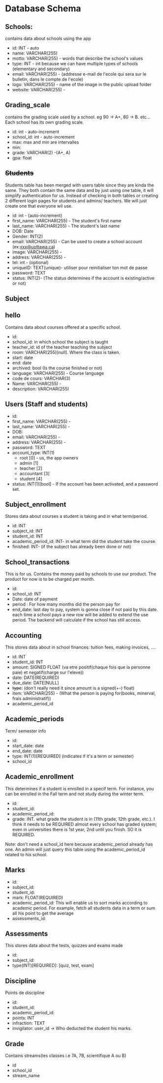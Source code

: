 # Database Schema

## Schools:

contains data about schools using the app

- id: INT - auto
- name: VARCHAR(255)
- motto: VARCHAR(255) - words that describe the school's values
- type: INT - int because we can have multiple types of schools (elementary and secondary)
- email: VARCHAR(255) - (addresse e-mail de l'ecole qui sera sur le bulletin, dans le compte de l'ecole)
- logo: VARCHAR(255) - name of the image in the public upload folder
- website: VARCHAR(255) -

## Grading_scale

contains the grading scale used by a school. eg 90 -> A+, 80 -> B. etc... Each school has its own grading scale.

- id: int - auto-increment
- school_id: int - auto-increment
- max: max and min are intervalles
- min:
- grade: VARCHAR(2) -(A+, A)
- gpa: float

## <del>Students</del>

Students table has been merged with users table since they are kinda the same. They both contain the same data and by just using one table, it will simplify authentication for us. Instead of checking in both tables or creating 2 different login pages for students and admins/ teachers. We will just create one that everyone wil use.

- id: int - (auto-increment)
- first_name: VARCHAR(255) - The student's first name
- last_name: VARCHAR(255) - The student's last name
- DOB: Date
- Gender: INT(2)
- email: VARCHAR(255) - Can be used to create a school account (ex:xxx@uottawa.ca)
- image: VARCHAR(255) -
- address: VARCHAR(255) -
- tel: int - (optional)
- uniqueID: TEXT(unique)- utiliser pour reinitialiser ton mot de passe
- password: TEXT
- status: INT(2)- (The status determines if the account is existing/active or not)

## Subject
## hello

Contains data about courses offered at a specific school.

- id:
- school_id: in which school the subject is taught
- teacher_id: id of the teacher teaching the subject
- room: VARCHAR(255)[null]. Where the class is taken.
- start: date
- end: date
- archived: bool (Is the course finished or not)
- language: VARCHAR(255) - Course language
- code de cours: VARCHAR(3)
- Name: VARCHAR(255) -
- description: VARCHAR(255)

## Users (Staff and students)

- id:
- first_name: VARCHAR(255) -
- last_name: VARCHAR(255) -
- DOB:
- email: VARCHAR(255) -
- address: VARCHAR(255) -
- password: TEXT
- account_type: INT(1)
  - root [0] - us, the app owners
  - admin [1]
  - teacher [2]
  - accountant [3]
  - student [4]
- status: INT(1)[bool] - If the account has been activated, and a password set.

## Subject_enrollment

Stores data about courses a student is taking and in what term/period.

- id: INT
- subject_id: INT
- student_id: INT
- academic_period_id: INT- in what term did the student take the course.
- finished: INT- (if the subject has already been done or not)

## School_transactions

This is for us. Contains the money paid by schools to use our product. The product for now is to be charged per month.

- id:
- school_id: INT
- Date: date of payment
- period : For how many months did the person pay for
- end_date: last day to pay, system is gonna close if not paid by this date.
  each time a school pays a new row will be added to extend the use period. The backend will calculate if the school has still access.

## Accounting

This stores data about in school finances: tuition fees, making invoices, ....

- id: INT
- student_id: INT
- amount: SIGNED FLOAT (va etre positif(chaque fois que la personne paie) et negatif(charge sur l'eleve))
- date: DATE(REQUIRED)
- due_date: DATE[NULL]
- <del>type</del>: (don't really need it since amount is a signed(+-) float)
- item: VARCHAR(255) - (What the person is paying for(books, minerval, frais administratif))
- academic_period_id

## Academic_periods

Term/ semester info

- id:
- start_date: date
- end_date: date
- type: INT(1)[REQUIRED] (indicates if it's a term or semester)
- school_id

## Academic_enrollment

This determines if a student is enrolled in a specif term. For instance, you can be enrolled in the Fall term and not study during the winter term.

- id:
- student_id:
- academic_period_id:
- grade: INT. what grade the student is in (11th grade, 12th grade, etc.). I think it needs to be REQUIRED almost every school has graded system; even in universities there is 1st year, 2nd until you finish. SO it is REQUIRED.

Note: don't need a school_id here because academic_period already has one. An admin will just query this table using the academic_period_id related to his school.

## Marks

- id:
- subject_id:
- student_id:
- mark: FLOAT(REQUIRED)
- academic_period_id: This will enable us to sort marks according to academic period. For example, fetch all students data in a term or sum all his point to get the average
- assessments_id:

## Assessments

This stores data about the tests, quizzes and exams made

- id:
- subject_id:
- type(INT)[REQUIRED]: [quiz, test, exam]

## Discipline

Points de discipline

- id:
- student_id:
- academic_period_id:
- points: INT
- infraction: TEXT
- invigilator: user_id -> Who deducted the student his marks.

## Grade

Contains streams(les classes i.e 7A, 7B, scientifique A ou B)

- id
- school_id
- stream_name
